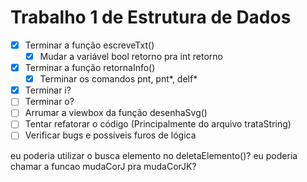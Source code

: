 # Trabalho 1 de Estrutura de Dados

- [X] Terminar a função escreveTxt()
    - [X] Mudar a variável bool retorno pra int retorno
- [X] Terminar a função retornaInfo()
    - [X] Terminar os comandos pnt, pnt*, delf*
- [X] Terminar i? 
- [ ] Terminar o?
- [ ] Arrumar a viewbox da função desenhaSvg()
- [ ] Tentar refatorar o código (Principalmente do arquivo trataString)
- [ ] Verificar bugs e possíveis furos de lógica

eu poderia utilizar o busca elemento no deletaElemento()?
eu poderia chamar a funcao mudaCorJ pra mudaCorJK?
